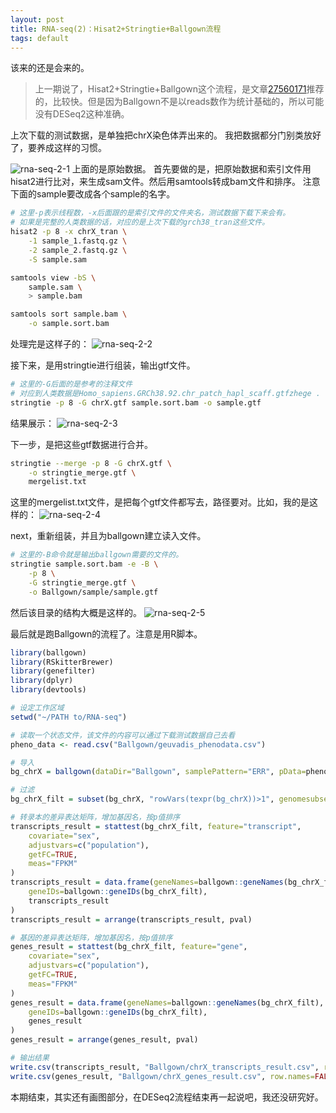 ```yaml
---
layout: post
title: RNA-seq(2)：Hisat2+Stringtie+Ballgown流程
tags: default
---
```

该来的还是会来的。
>上一期说了，Hisat2+Stringtie+Ballgown这个流程，是文章[27560171](https://www.ncbi.nlm.nih.gov/pubmed/27560171)推荐的，比较快。但是因为Ballgown不是以reads数作为统计基础的，所以可能没有DESeq2这种准确。

上次下载的测试数据，是单独把chrX染色体弄出来的。
我把数据都分门别类放好了，要养成这样的习惯。

![rna-seq-2-1](https://raw.githubusercontent.com/pzweuj/pzweuj.github.io/master/downloads/images/rna-seq-2-1.PNG)
上面的是原始数据。
首先要做的是，把原始数据和索引文件用hisat2进行比对，来生成sam文件。然后用samtools转成bam文件和排序。
注意下面的sample要改成各个sample的名字。
```bash
# 这里-p表示线程数，-x后面跟的是索引文件的文件夹名，测试数据下载下来会有。
# 如果是完整的人类数据的话，对应的是上次下载的grch38_tran这些文件。
hisat2 -p 8 -x chrX_tran \
	-1 sample_1.fastq.gz \
	-2 sample_2.fastq.gz \
	-S sample.sam

samtools view -bS \
	sample.sam \
	> sample.bam

samtools sort sample.bam \
	-o sample.sort.bam
```

处理完是这样子的：
![rna-seq-2-2](https://raw.githubusercontent.com/pzweuj/pzweuj.github.io/master/downloads/images/rna-seq-2-2.PNG)

接下来，是用stringtie进行组装，输出gtf文件。
```bash
# 这里的-G后面的是参考的注释文件
# 对应到人类数据是Homo_sapiens.GRCh38.92.chr_patch_hapl_scaff.gtfzhege .
stringtie -p 8 -G chrX.gtf sample.sort.bam -o sample.gtf
```
结果展示：
![rna-seq-2-3](https://raw.githubusercontent.com/pzweuj/pzweuj.github.io/master/downloads/images/rna-seq-2-3.PNG)

下一步，是把这些gtf数据进行合并。
```bash
stringtie --merge -p 8 -G chrX.gtf \
	-o stringtie_merge.gtf \
	mergelist.txt
```
这里的mergelist.txt文件，是把每个gtf文件都写去，路径要对。比如，我的是这样的：
![rna-seq-2-4](https://raw.githubusercontent.com/pzweuj/pzweuj.github.io/master/downloads/images/rna-seq-2-4.PNG)

next，重新组装，并且为ballgown建立读入文件。
```bash
# 这里的-B命令就是输出ballgown需要的文件的。
stringtie sample.sort.bam -e -B \
	-p 8 \
	-G stringtie_merge.gtf \
	-o Ballgown/sample/sample.gtf
```
然后该目录的结构大概是这样的。
![rna-seq-2-5](https://raw.githubusercontent.com/pzweuj/pzweuj.github.io/master/downloads/images/rna-seq-2-5.PNG)

最后就是跑Ballgown的流程了。注意是用R脚本。
```R
library(ballgown)
library(RSkitterBrewer)
library(genefilter)
library(dplyr)
library(devtools)

# 设定工作区域
setwd("~/PATH to/RNA-seq")

# 读取一个状态文件，该文件的内容可以通过下载测试数据自己去看
pheno_data <- read.csv("Ballgown/geuvadis_phenodata.csv")

# 导入
bg_chrX = ballgown(dataDir="Ballgown", samplePattern="ERR", pData=pheno_data)

# 过滤
bg_chrX_filt = subset(bg_chrX, "rowVars(texpr(bg_chrX))>1", genomesubset=TRUE)

# 转录本的差异表达矩阵，增加基因名，按p值排序
transcripts_result = stattest(bg_chrX_filt, feature="transcript",
	covariate="sex",
	adjustvars=c("population"),
	getFC=TRUE,
	meas="FPKM"
)
transcripts_result = data.frame(geneNames=ballgown::geneNames(bg_chrX_filt),
	geneIDs=ballgown::geneIDs(bg_chrX_filt),
	transcripts_result
)
transcripts_result = arrange(transcripts_result, pval)

# 基因的差异表达矩阵，增加基因名，按p值排序
genes_result = stattest(bg_chrX_filt, feature="gene",
	covariate="sex",
	adjustvars=c("population"),
	getFC=TRUE,
	meas="FPKM"
)
genes_result = data.frame(geneNames=ballgown::geneNames(bg_chrX_filt),
	geneIDs=ballgown::geneIDs(bg_chrX_filt),
	genes_result
)
genes_result = arrange(genes_result, pval)

# 输出结果
write.csv(transcripts_result, "Ballgown/chrX_transcripts_result.csv", row.names=FALSE)
write.csv(genes_result, "Ballgown/chrX_genes_result.csv", row.names=FALSE)
```

本期结束，其实还有画图部分，在DESeq2流程结束再一起说吧，我还没研究好。

[T_T]:我爱你呀，老井!